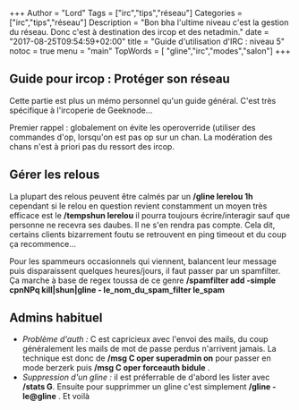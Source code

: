 +++
Author = "Lord"
Tags = ["irc","tips","réseau"]
Categories = ["irc","tips","réseau"]
Description = "Bon bha l'ultime niveau c'est la gestion du réseau. Donc c'est à destination des ircop et des netadmin."
date = "2017-08-25T09:54:59+02:00"
title = "Guide d'utilisation d'IRC : niveau 5"
notoc = true
menu = "main"
TopWords = [  "gline","irc","modes","salon"]
+++
## Guide pour ircop : Protéger son réseau
Cette partie est plus un mémo personnel qu'un guide général. C'est très spécifique à l'ircoperie de Geeknode…

Premier rappel : globalement on évite les operoverride (utiliser des commandes d'op, lorsqu'on est pas op sur un chan. La modération des chans n'est à priori pas du ressort des ircop.

## Gérer les relous

La plupart des relous peuvent être calmés par un **/gline lerelou 1h** cependant si le relou en question revient constamment un moyen très efficace est le **/tempshun lerelou** il pourra toujours écrire/interagir sauf que personne ne recevra ses daubes. Il ne s'en rendra pas compte. Cela dit, certains clients bizarrement foutu se retrouvent en ping timeout et du coup ça recommence…

Pour les spammeurs occasionnels qui viennent, balancent leur message puis disparaissent quelques heures/jours, il faut passer par un spamfilter. Ça marche à base de regex toussa de ce genre **/spamfilter add -simple cpnNPq kill|shun|gline - le_nom_du_spam_filter le_spam**

## Admins habituel

- *Problème d'auth :* C est capricieux avec l'envoi des mails, du coup généralement les mails de mot de passe perdus n'arrivent jamais. La technique est donc de **/msg C oper superadmin on** pour passer en mode berzerk puis **/msg C oper forceauth bidule** .
- *Suppression d'un gline :* il est préferrable de d'abord les lister avec **/stats G**. Ensuite pour supprimmer un gline c'est simplement **/gline -le@gline** . Et voilà


